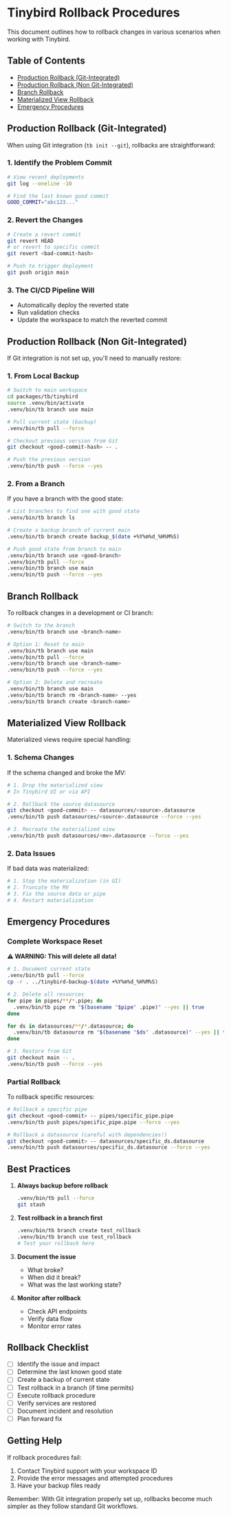 # Tinybird Rollback Procedures

This document outlines how to rollback changes in various scenarios when working with Tinybird.

## Table of Contents

- [Production Rollback (Git-Integrated)](#production-rollback-git-integrated)
- [Production Rollback (Non Git-Integrated)](#production-rollback-non-git-integrated)
- [Branch Rollback](#branch-rollback)
- [Materialized View Rollback](#materialized-view-rollback)
- [Emergency Procedures](#emergency-procedures)

## Production Rollback (Git-Integrated)

When using Git integration (`tb init --git`), rollbacks are straightforward:

### 1. Identify the Problem Commit

```bash
# View recent deployments
git log --oneline -10

# Find the last known good commit
GOOD_COMMIT="abc123..."
```

### 2. Revert the Changes

```bash
# Create a revert commit
git revert HEAD
# or revert to specific commit
git revert <bad-commit-hash>

# Push to trigger deployment
git push origin main
```

### 3. The CI/CD Pipeline Will

- Automatically deploy the reverted state
- Run validation checks
- Update the workspace to match the reverted commit

## Production Rollback (Non Git-Integrated)

If Git integration is not set up, you'll need to manually restore:

### 1. From Local Backup

```bash
# Switch to main workspace
cd packages/tb/tinybird
source .venv/bin/activate
.venv/bin/tb branch use main

# Pull current state (backup)
.venv/bin/tb pull --force

# Checkout previous version from Git
git checkout <good-commit-hash> -- .

# Push the previous version
.venv/bin/tb push --force --yes
```

### 2. From a Branch

If you have a branch with the good state:

```bash
# List branches to find one with good state
.venv/bin/tb branch ls

# Create a backup branch of current main
.venv/bin/tb branch create backup_$(date +%Y%m%d_%H%M%S)

# Push good state from branch to main
.venv/bin/tb branch use <good-branch>
.venv/bin/tb pull --force
.venv/bin/tb branch use main
.venv/bin/tb push --force --yes
```

## Branch Rollback

To rollback changes in a development or CI branch:

```bash
# Switch to the branch
.venv/bin/tb branch use <branch-name>

# Option 1: Reset to main
.venv/bin/tb branch use main
.venv/bin/tb pull --force
.venv/bin/tb branch use <branch-name>
.venv/bin/tb push --force --yes

# Option 2: Delete and recreate
.venv/bin/tb branch use main
.venv/bin/tb branch rm <branch-name> --yes
.venv/bin/tb branch create <branch-name>
```

## Materialized View Rollback

Materialized views require special handling:

### 1. Schema Changes

If the schema changed and broke the MV:

```bash
# 1. Drop the materialized view
# In Tinybird UI or via API

# 2. Rollback the source datasource
git checkout <good-commit> -- datasources/<source>.datasource
.venv/bin/tb push datasources/<source>.datasource --force --yes

# 3. Recreate the materialized view
.venv/bin/tb push datasources/<mv>.datasource --force --yes
```

### 2. Data Issues

If bad data was materialized:

```bash
# 1. Stop the materialization (in UI)
# 2. Truncate the MV
# 3. Fix the source data or pipe
# 4. Restart materialization
```

## Emergency Procedures

### Complete Workspace Reset

**⚠️ WARNING: This will delete all data!**

```bash
# 1. Document current state
.venv/bin/tb pull --force
cp -r . ../tinybird-backup-$(date +%Y%m%d_%H%M%S)

# 2. Delete all resources
for pipe in pipes/**/*.pipe; do
  .venv/bin/tb pipe rm "$(basename "$pipe" .pipe)" --yes || true
done

for ds in datasources/**/*.datasource; do
  .venv/bin/tb datasource rm "$(basename "$ds" .datasource)" --yes || true
done

# 3. Restore from Git
git checkout main -- .
.venv/bin/tb push --force --yes
```

### Partial Rollback

To rollback specific resources:

```bash
# Rollback a specific pipe
git checkout <good-commit> -- pipes/specific_pipe.pipe
.venv/bin/tb push pipes/specific_pipe.pipe --force --yes

# Rollback a datasource (careful with dependencies!)
git checkout <good-commit> -- datasources/specific_ds.datasource
.venv/bin/tb push datasources/specific_ds.datasource --force --yes
```

## Best Practices

1. **Always backup before rollback**
   ```bash
   .venv/bin/tb pull --force
   git stash
   ```

2. **Test rollback in a branch first**
   ```bash
   .venv/bin/tb branch create test_rollback
   .venv/bin/tb branch use test_rollback
   # Test your rollback here
   ```

3. **Document the issue**
   - What broke?
   - When did it break?
   - What was the last working state?

4. **Monitor after rollback**
   - Check API endpoints
   - Verify data flow
   - Monitor error rates

## Rollback Checklist

- [ ] Identify the issue and impact
- [ ] Determine the last known good state
- [ ] Create a backup of current state
- [ ] Test rollback in a branch (if time permits)
- [ ] Execute rollback procedure
- [ ] Verify services are restored
- [ ] Document incident and resolution
- [ ] Plan forward fix

## Getting Help

If rollback procedures fail:

1. Contact Tinybird support with your workspace ID
2. Provide the error messages and attempted procedures
3. Have your backup files ready

Remember: With Git integration properly set up, rollbacks become much simpler as they follow standard Git workflows.